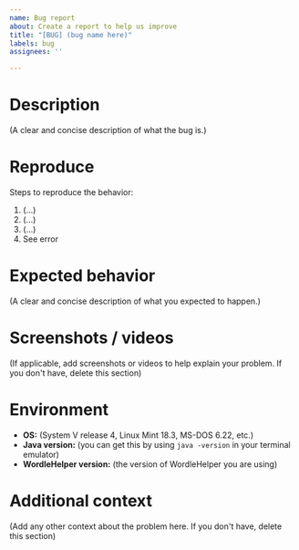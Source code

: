 ```yaml
---
name: Bug report
about: Create a report to help us improve
title: "[BUG] (bug name here)"
labels: bug
assignees: ''

---
```


# Description

(A clear and concise description of what the bug is.)

# Reproduce
Steps to reproduce the behavior:
1. (...)
2. (...)
3. (...)
4. See error

# Expected behavior

(A clear and concise description of what you expected to happen.)

# Screenshots / videos

(If applicable, add screenshots or videos to help explain your problem. If you don't have, delete this section)

# Environment
 - **OS:** (System V release 4, Linux Mint 18.3, MS-DOS 6.22, etc.)
 - **Java version:** (you can get this by using `java -version` in your terminal emulator)
 - **WordleHelper version:** (the version of WordleHelper you are using)

# Additional context

(Add any other context about the problem here. If you don't have, delete this section)
